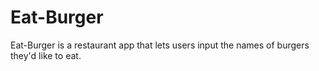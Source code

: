 # Eat-Burger
Eat-Burger is a restaurant app that lets users input the names of burgers they'd like to eat.
